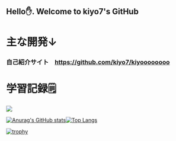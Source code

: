 ## Hello✋. Welcome to kiyo7's GitHub

# 主な開発↓

### 自己紹介サイト　https://github.com/kiyo7/kiyoooooooo


# 学習記録🗒


![](https://github-profile-summary-cards.vercel.app/api/cards/profile-details?username=kiyo7&theme=vue)



[![Anurag's GitHub stats](https://github-readme-stats.vercel.app/api?username=kiyo7)](https://github.com/anuraghazra/github-readme-stats)[![Top Langs](https://github-readme-stats.vercel.app/api/top-langs/?username=kiyo7&layout=compact)](https://github.com/anuraghazra/github-readme-stats)

[![trophy](https://github-profile-trophy.vercel.app/?username=kiyo7&theme=onedark)](https://github.com/kiyo7/github-profile-trophy)
